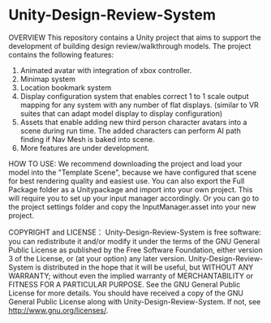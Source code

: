 # Unity-Design-Review-System
OVERVIEW
This repository contains a Unity project that aims to support the development of building design review/walkthrough models. 
The project contains the following features:
1. Animated avatar with integration of xbox controller.
2. Minimap system
3. Location bookmark system
4. Display configuration system that enables correct 1 to 1 scale output mapping for any system with any number of flat displays. (similar to VR suites that can adapt model display to display configuration)
5. Assets that enable adding new third person character avatars into a scene during run time. The added characters can perform AI path finding if Nav Mesh is baked into scene.
6. More features are under development.

HOW TO USE:
We recommend downloading the project and load your model into the "Template Scene", because we have configured that scene for best rendering quality and easiest use.
You can also export the Full Package folder as a Unitypackage and import into your own project. This will require you to set up your input manager accordingly. Or you can go to the project settings folder and copy the InputManager.asset into your new project.

COPYRIGHT and LICENSE：
Unity-Design-Review-System is free software: you can redistribute it and/or modify it under the terms of the GNU General Public License as published by the Free Software Foundation, either version 3 of the License, or (at your option) any later version. Unity-Design-Review-System is distributed in the hope that it will be useful, but WITHOUT ANY WARRANTY; without even the implied warranty of MERCHANTABILITY or FITNESS FOR A PARTICULAR PURPOSE.  See the GNU General Public License for more details. You should have received a copy of the GNU General Public License along with Unity-Design-Review-System.  If not, see <http://www.gnu.org/licenses/>.
